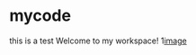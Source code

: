 # mycode
this is a test
Welcome to my workspace!
1[image](https://github.com/changyq12/mycode/raw/master/screenshots/vim-screenshot.jpg)
